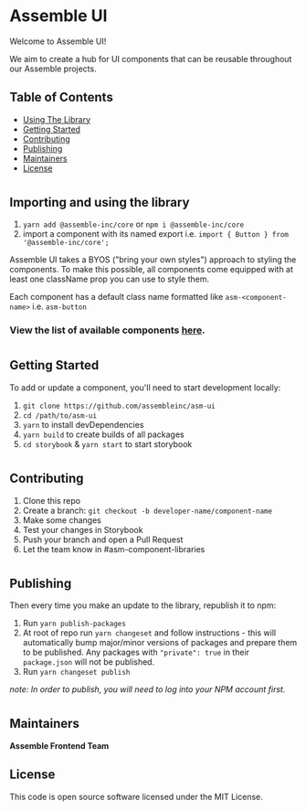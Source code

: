 # **Assemble UI**

Welcome to Assemble UI!

We aim to create a hub for UI components that can be reusable throughout our Assemble projects.

## Table of Contents

- [Using The Library](#usage)
- [Getting Started](#getting-started)
- [Contributing](#contributing)
- [Publishing](#publishing)
- [Maintainers](#maintainers)
- [License](#license)

#

## Importing and using the library <a id='usage'></a>
1. `yarn add @assemble-inc/core` or `npm i @assemble-inc/core`
2. import a component with its named export i.e. `import { Button } from '@assemble-inc/core';`

Assemble UI takes a BYOS ("bring your own styles") approach to styling the components.
To make this possible, all components come equipped with at least one className prop you can use to style them.

Each component has a default class name formatted like `asm-<component-name>` i.e. `asm-button`

### View the list of available components [here](./COMPONENTS.md).
#
## Getting Started <a id='getting-started'></a>

To add or update a component, you'll need to start development locally:
1. `git clone https://github.com/assembleinc/asm-ui`
2. `cd /path/to/asm-ui`
3. `yarn` to install devDependencies
4. `yarn build` to create builds of all packages
5. `cd storybook` & `yarn start` to start storybook
#
## Contributing <a id='contributing'></a>

1. Clone this repo
2. Create a branch: `git checkout -b developer-name/component-name`
3. Make some changes
4. Test your changes in Storybook
5. Push your branch and open a Pull Request
6. Let the team know in #asm-component-libraries
#
## Publishing <a id='publishing'></a>

Then every time you make an update to the library, republish it to npm:

1. Run `yarn publish-packages`
2. At root of repo run `yarn changeset` and follow instructions - this will automatically bump major/minor versions of packages and prepare them to be published. Any packages with `"private": true` in their `package.json` will not be published.
3. Run `yarn changeset publish`

_note: In order to publish, you will need to log into your NPM account first._
#
## Maintainers<a id="maintainers"></a>

**Assemble Frontend Team**

## License <a id='license'></a>

This code is open source software licensed under the MIT License.
